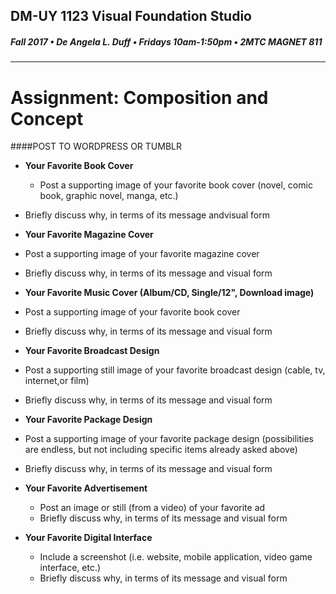 ## DM-UY 1123 Visual Foundation Studio
##### Fall 2017 • De Angela L. Duff • Fridays 10am-1:50pm • 2MTC MAGNET 811
---

# Assignment: Composition and Concept
####POST TO WORDPRESS OR TUMBLR


*  **Your Favorite Book Cover**
    * Post a supporting image of your favorite book cover (novel, comic book, graphic novel, manga, etc.)
  * Briefly discuss why, in terms of its message andvisual form


*  **Your Favorite Magazine Cover**
  * Post a supporting image of your favorite magazine cover
  * Briefly discuss why, in terms of its message and visual form


*  **Your Favorite Music Cover (Album/CD, Single/12", Download image)**
  * Post a supporting image of your favorite book cover 
  * Briefly discuss why, in terms of its message and visual form


*  **Your Favorite Broadcast Design**
  * Post a supporting still image of your favorite broadcast design (cable, tv, internet,or film)
  * Briefly discuss why, in terms of its message and visual form


*  **Your Favorite Package Design**
  * Post a supporting image of your favorite package design (possibilities are endless, but not including specific items already asked above)
  * Briefly discuss why, in terms of its message and visual form


* **Your Favorite Advertisement**
  * Post an image or still (from a video) of your favorite ad
  * Briefly discuss why, in terms of its message and visual form


* **Your Favorite Digital Interface**
  * Include a screenshot (i.e. website, mobile application, video game interface, etc.)
  * Briefly discuss why, in terms of its message and visual form

